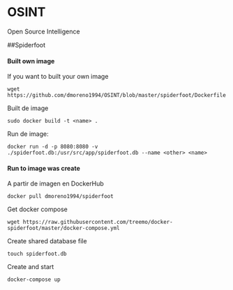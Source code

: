 # OSINT
Open Source Intelligence


##Spiderfoot

#### Built own image
If you want to built your own image
 
```wget https://github.com/dmoreno1994/OSINT/blob/master/spiderfoot/Dockerfile```

Built de image   
   
```sudo docker build -t <name> .``` 

Run de image:

```docker run -d -p 8080:8080 -v ./spiderfoot.db:/usr/src/app/spiderfoot.db --name <other> <name>```


#### Run to image was create
A partir de imagen en DockerHub

```docker pull dmoreno1994/spiderfoot```

Get docker compose
 
```wget https://raw.githubusercontent.com/treemo/docker-spiderfoot/master/docker-compose.yml```

Create shared database file
 
```touch spiderfoot.db```

Create and start
 
```docker-compose up```
